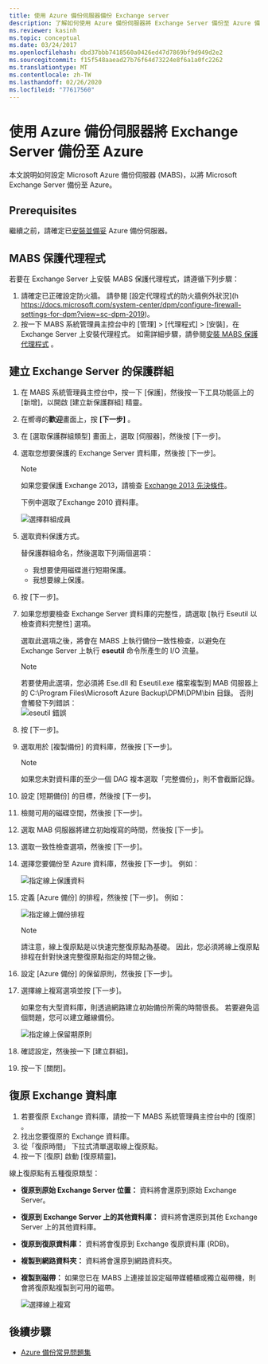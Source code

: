 ```yaml
---
title: 使用 Azure 備份伺服器備份 Exchange server
description: 了解如何使用 Azure 備份伺服器將 Exchange Server 備份至 Azure 備份
ms.reviewer: kasinh
ms.topic: conceptual
ms.date: 03/24/2017
ms.openlocfilehash: dbd37bbb7418560a0426ed47d7869bf9d949d2e2
ms.sourcegitcommit: f15f548aaead27b76f64d73224e8f6a1a0fc2262
ms.translationtype: MT
ms.contentlocale: zh-TW
ms.lasthandoff: 02/26/2020
ms.locfileid: "77617560"
---
```

# <a name="back-up-an-exchange-server-to-azure-with-azure-backup-server"></a>使用 Azure 備份伺服器將 Exchange Server 備份至 Azure

本文說明如何設定 Microsoft Azure 備份伺服器 (MABS)，以將 Microsoft Exchange Server 備份至 Azure。  

## <a name="prerequisites"></a>Prerequisites

繼續之前，請確定已[安裝並備妥](backup-azure-microsoft-azure-backup.md) Azure 備份伺服器。

## <a name="mabs-protection-agent"></a>MABS 保護代理程式

若要在 Exchange Server 上安裝 MABS 保護代理程式，請遵循下列步驟：

1. 請確定已正確設定防火牆。 請參閱 [設定代理程式的防火牆例外狀況](h https://docs.microsoft.com/system-center/dpm/configure-firewall-settings-for-dpm?view=sc-dpm-2019)。
2. 按一下 MABS 系統管理員主控台中的 [管理] > [代理程式] > [安裝]，在 Exchange Server 上安裝代理程式。 如需詳細步驟，請參閱[安裝 MABS 保護代理程式](https://docs.microsoft.com/system-center/dpm/deploy-dpm-protection-agent?view=sc-dpm-2019) 。

## <a name="create-a-protection-group-for-the-exchange-server"></a>建立 Exchange Server 的保護群組

1. 在 MABS 系統管理員主控台中，按一下 [保護]，然後按一下工具功能區上的 [新增]，以開啟 [建立新保護群組] 精靈。
2. 在嚮導的**歡迎**畫面上，按 **[下一步]** 。
3. 在 [選取保護群組類型] 畫面上，選取 [伺服器]，然後按 [下一步]。
4. 選取您想要保護的 Exchange Server 資料庫，然後按 [下一步]。

   > [!NOTE]
   > 如果您要保護 Exchange 2013，請檢查 [Exchange 2013 先決條件](https://docs.microsoft.com/previous-versions/system-center/system-center-2012-R2/dn751029(v=sc.12))。
   >
   >

    下例中選取了Exchange 2010 資料庫。

    ![選擇群組成員](./media/backup-azure-backup-exchange-server/select-group-members.png)
5. 選取資料保護方式。

    替保護群組命名，然後選取下列兩個選項：

   * 我想要使用磁碟進行短期保護。
   * 我想要線上保護。
6. 按 [下一步]。
7. 如果您想要檢查 Exchange Server 資料庫的完整性，請選取 [執行 Eseutil 以檢查資料完整性] 選項。

    選取此選項之後，將會在 MABS 上執行備份一致性檢查，以避免在 Exchange Server 上執行 **eseutil** 命令所產生的 I/O 流量。

   > [!NOTE]
   > 若要使用此選項，您必須將 Ese.dll 和 Eseutil.exe 檔案複製到 MAB 伺服器上的 C:\Program Files\Microsoft Azure Backup\DPM\DPM\bin 目錄。 否則會觸發下列錯誤：  
   > ![eseutil 錯誤](./media/backup-azure-backup-exchange-server/eseutil-error.png)
   >
   >
8. 按 [下一步]。
9. 選取用於 [複製備份] 的資料庫，然後按 [下一步]。

   > [!NOTE]
   > 如果您未對資料庫的至少一個 DAG 複本選取「完整備份」，則不會截斷記錄。
   >
   >
10. 設定 [短期備份] 的目標，然後按 [下一步]。
11. 檢閱可用的磁碟空間，然後按 [下一步]。
12. 選取 MAB 伺服器將建立初始複寫的時間，然後按 [下一步]。
13. 選取一致性檢查選項，然後按 [下一步]。
14. 選擇您要備份至 Azure 資料庫，然後按 [下一步]。 例如：

    ![指定線上保護資料](./media/backup-azure-backup-exchange-server/specify-online-protection-data.png)
15. 定義 [Azure 備份] 的排程，然後按 [下一步]。 例如：

    ![指定線上備份排程](./media/backup-azure-backup-exchange-server/specify-online-backup-schedule.png)

    > [!NOTE]
    > 請注意，線上復原點是以快速完整復原點為基礎。 因此，您必須將線上復原點排程在針對快速完整復原點指定的時間之後。
    >
    >
16. 設定 [Azure 備份] 的保留原則，然後按 [下一步]。
17. 選擇線上複寫選項並按 [下一步]。

    如果您有大型資料庫，則透過網路建立初始備份所需的時間很長。 若要避免這個問題，您可以建立離線備份。  

    ![指定線上保留期原則](./media/backup-azure-backup-exchange-server/specify-online-retention-policy.png)
18. 確認設定，然後按一下 [建立群組]。
19. 按一下 [關閉]。

## <a name="recover-the-exchange-database"></a>復原 Exchange 資料庫

1. 若要復原 Exchange 資料庫，請按一下 MABS 系統管理員主控台中的 [復原] 。
2. 找出您要復原的 Exchange 資料庫。
3. 從「復原時間」 下拉式清單選取線上復原點。
4. 按一下 [復原] 啟動 [復原精靈]。

線上復原點有五種復原類型：

* **復原到原始 Exchange Server 位置：** 資料將會還原到原始 Exchange Server。
* **復原到 Exchange Server 上的其他資料庫：** 資料將會還原到其他 Exchange Server 上的其他資料庫。
* **復原到復原資料庫：** 資料將會復原到 Exchange 復原資料庫 (RDB)。
* **複製到網路資料夾：** 資料將會還原到網路資料夾。
* **複製到磁帶：** 如果您已在 MABS 上連接並設定磁帶媒體櫃或獨立磁帶機，則會將復原點複製到可用的磁帶。

    ![選擇線上複寫](./media/backup-azure-backup-exchange-server/choose-online-replication.png)

## <a name="next-steps"></a>後續步驟

* [Azure 備份常見問題集](backup-azure-backup-faq.md)
